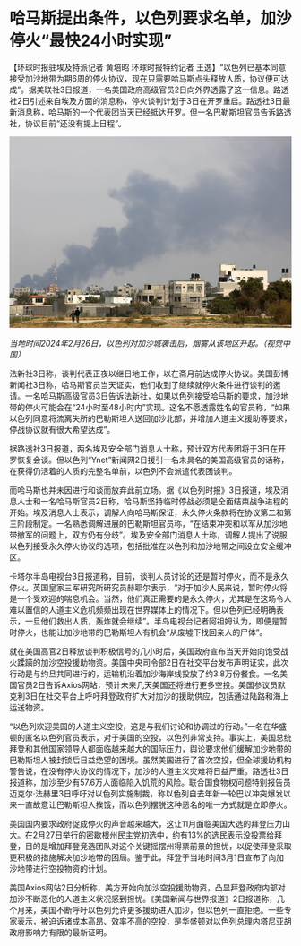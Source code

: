 # 哈马斯提出条件，以色列要求名单，加沙停火“最快24小时实现”

【环球时报驻埃及特派记者 黄培昭 环球时报特约记者
王逸】“以色列已基本同意接受加沙地带为期6周的停火协议，现在只需要哈马斯点头释放人质，协议便可达成”。据美联社3日报道，一名美国政府高级官员2日向外界透露了这一信息。路透社2日引述来自埃及方面的消息称，停火谈判计划于3日在开罗重启。路透社3日最新消息称，哈马斯的一个代表团当天已经抵达开罗。但一名巴勒斯坦官员告诉路透社，协议目前“还没有提上日程”。

![0b60463fda4f635c2449f07d549c74b2.jpg](https://raw.githubusercontent.com/qqhsx/qqnews_image/main/2024/03/04/哈马斯提出条件，以色列要求名单，加沙停火“最快24小时实现”/0b60463fda4f635c2449f07d549c74b2.jpg)

 _当地时间2024年2月26日，以色列对加沙城袭击后，烟雾从该地区升起。（视觉中国）_

法新社3日称，谈判代表正夜以继日地工作，以在斋月前达成停火协议。美国彭博新闻社3日称，哈马斯官员当天证实，他们收到了继续就停火条件进行谈判的邀请。一名哈马斯高级官员3日告诉法新社，如果以色列接受哈马斯的要求，加沙地带的停火可能会在“24小时至48小时内”实现。这名不愿透露姓名的官员称，“如果以色列同意将流离失所的巴勒斯坦人送回加沙北部，并增加人道主义援助等要求，停战协议就有很大希望达成”。

据路透社3日报道，两名埃及安全部门消息人士称，预计双方代表团将于3日在开罗恢复会谈。但以色列“Ynet”新闻网2日援引一名未具名的美国高级官员的话称，在获得仍活着的人质的完整名单前，以色列不会派遣代表团谈判。

而哈马斯也并未因进行和谈而放弃此前立场。据《以色列时报》3日报道，埃及消息人士和一名哈马斯官员2日称，哈马斯坚持临时停战必须是全面结束战争进程的开始。埃及消息人士表示，调解人向哈马斯保证，永久停火条款将在协议第二和第三阶段制定。一名熟悉调解进展的巴勒斯坦官员称，“在结束冲突和以军从加沙地带撤军的问题上，双方仍有分歧”。埃及安全部门消息人士称，调解人提出了说服以色列接受永久停火协议的选项，包括批准在以色列和加沙地带之间设立安全缓冲区。

卡塔尔半岛电视台3日报道称，目前，谈判人员讨论的还是暂时停火，而不是永久停火。英国皇家三军研究所研究员赫耶尔表示，“对于加沙人民来说，暂时停火将是一个受欢迎的喘息机会。当然，他们真正需要的是永久停火，尤其是在这场令人难以置信的人道主义危机频频出现在世界媒体上的情况下。但以色列已经明确表示，一旦他们救出人质，轰炸就会继续”。半岛电视台记者阿祖姆认为，即便是暂时停火，也能让加沙地带的巴勒斯坦人有机会“从废墟下找回亲人的尸体”。

就在美国高官2日释放谈判积极信号的几小时后，美国政府宣布当天开始向饱受战火蹂躏的加沙空投援助物资。美国中央司令部2日在社交平台发布声明证实，此次行动是与约旦共同进行的，运输机沿着加沙海岸线投放了约3.8万份餐食。一名美国官员2日告诉Axios网站，预计未来几天美国还将进行更多空投。美国参议员默克利3日在社交平台上呼吁拜登政府扩大对加沙的援助供应，包括通过陆路和海上运送物资。

“以色列欢迎美国的人道主义空投，这是与我们讨论和协调过的行动。”一名在华盛顿的匿名以色列官员表示，对于美国的空投，以色列非常支持。事实上，美国总统拜登和其他国家领导人都面临越来越大的国际压力，舆论要求他们缓解加沙地带的巴勒斯坦人被封锁后日益绝望的困境。虽然美国进行了首次空投，但全球援助机构警告说，在没有停火协议的情况下，加沙的人道主义灾难将日益严重。路透社3日报道称，加沙至少有57.6万人面临陷入饥荒的风险。联合国食物权问题特别报告员迈克尔·法赫里3日呼吁对以色列实施制裁，称以色列自去年新一轮巴以冲突爆发以来一直故意让巴勒斯坦人挨饿，而以色列摆脱这种恶名的唯一方式就是立即停火。

美国国内要求政府促成停火的声音越来越大，这让11月面临美国大选的拜登压力山大。在2月27日举行的密歇根州民主党初选中，约有13%的选民表示没投票给拜登，目的是增加拜登竞选团队对这个关键摇摆州得票前景的担忧，以促使拜登采取更积极的措施解决加沙地带的困局。鉴于此，拜登于当地时间3月1日宣布了向加沙地带进行空投物资的计划。

美国Axios网站2日分析称，美方开始向加沙空投援助物资，凸显拜登政府内部对加沙不断恶化的人道主义状况感到担忧。《美国新闻与世界报道》2日报道称，几个月来，美国不断呼吁以色列允许更多援助进入加沙，但以色列一直拒绝。一些专家表示，被迫诉诸成本高昂、效率不高的空投，是华盛顿对以色列总理内塔尼亚胡政府影响力有限的最新证明。


